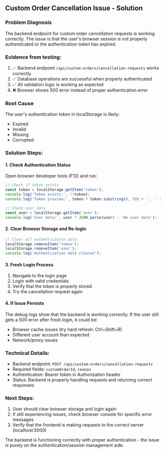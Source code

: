## Custom Order Cancellation Issue - Solution

### Problem Diagnosis
The backend endpoint for custom order cancellation requests is working correctly. The issue is that the user's browser session is not properly authenticated or the authentication token has expired.

### Evidence from testing:
1. ✅ Backend endpoint `/api/custom-orders/cancellation-requests` works correctly
2. ✅ Database operations are successful when properly authenticated
3. ✅ All validation logic is working as expected
4. ❌ Browser shows 500 error instead of proper authentication error

### Root Cause
The user's authentication token in localStorage is likely:
- Expired
- Invalid
- Missing
- Corrupted

### Solution Steps:

#### 1. **Check Authentication Status**
Open browser developer tools (F12) and run:
```javascript
// Check if token exists
const token = localStorage.getItem('token');
console.log('Token exists:', !!token);
console.log('Token preview:', token ? token.substring(0, 50) + '...' : 'No token');

// Check user data
const user = localStorage.getItem('user');
console.log('User data:', user ? JSON.parse(user) : 'No user data');
```

#### 2. **Clear Browser Storage and Re-login**
```javascript
// Clear all authentication data
localStorage.removeItem('token');
localStorage.removeItem('user');
console.log('Authentication data cleared');
```

#### 3. **Fresh Login Process**
1. Navigate to the login page
2. Login with valid credentials
3. Verify that the token is properly stored
4. Try the cancellation request again

#### 4. **If Issue Persists**
The debug logs show that the backend is working correctly. If the user still gets a 500 error after fresh login, it could be:
- Browser cache issues (try hard refresh: Ctrl+Shift+R)
- Different user account than expected
- Network/proxy issues

### Technical Details:
- Backend endpoint: `POST /api/custom-orders/cancellation-requests`
- Required fields: `customOrderId`, `reason`
- Authentication: Bearer token in Authorization header
- Status: Backend is properly handling requests and returning correct responses

### Next Steps:
1. User should clear browser storage and login again
2. If still experiencing issues, check browser console for specific error messages
3. Verify that the frontend is making requests to the correct server (localhost:5000)

The backend is functioning correctly with proper authentication - the issue is purely on the authentication/session management side.
